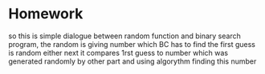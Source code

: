 # Homework
so this is simple dialogue between random function and binary search program,
the random is giving number which BC has to find
the first guess is random either 
next it compares 1rst guess to number which was generated randomly by other part
and using algorythm finding this number 